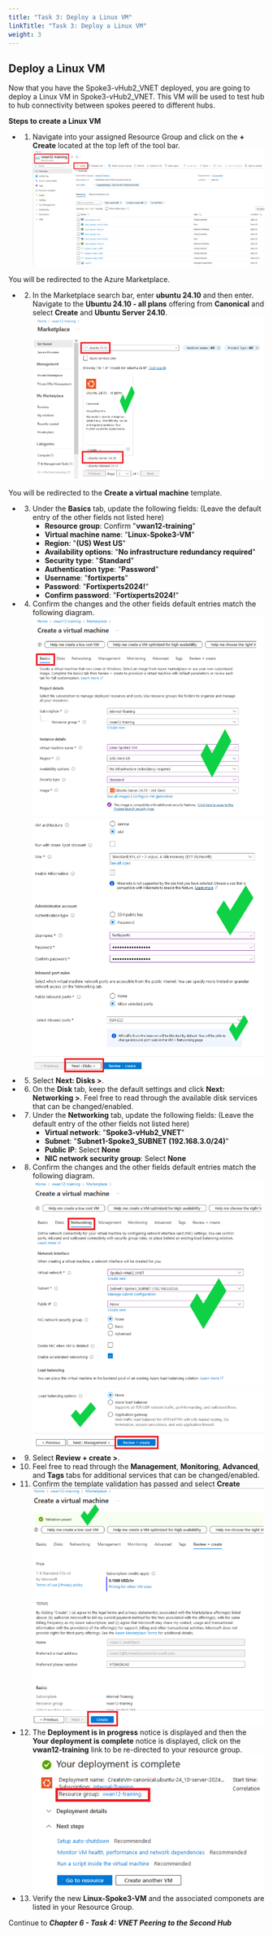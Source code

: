 ```yaml
---
title: "Task 3: Deploy a Linux VM"
linkTitle: "Task 3: Deploy a Linux VM"
weight: 3
---
```


## Deploy a Linux VM

Now that you have the Spoke3-vHub2_VNET deployed, you are going to deploy a Linux VM in Spoke3-vHub2_VNET.  This VM will be used to test hub to hub connectivity between spokes peered to different hubs.

**Steps to create a Linux VM**
- 1. Navigate into your assigned Resource Group and click on the **+ Create** located at the top left of the tool bar.
![](../images/6_3-deploy-vm-1.PNG)  

You will be redirected to the Azure Marketplace.

- 2. In the Marketplace search bar, enter **ubuntu 24.10** and then enter.  Navigate to the **Ubuntu 24.10 - all plans** offering from **Canonical** and select **Create** and **Ubuntu Server 24.10**.
![](../images/6_3-deploy-vm-2.PNG)


You will be redirected to the **Create a virtual machine** template.

- 3. Under the **Basics** tab, update the following fields:
(Leave the default entry of the other fields not listed here)
        - **Resource group**:  Confirm "**vwan12-training**"
        - **Virtual machine name**:  "**Linux-Spoke3-VM**"
        - **Region**: "**(US) West US**"
        - **Availability options**:  "**No infrastructure redundancy required**"
        - **Security type**:  "**Standard**"
        - **Authentication type**:  "**Password**"
        - **Username**:  "**fortixperts**"
        - **Password**:  "**Fortixperts2024!**"
        - **Confirm password**:  "**Fortixperts2024!**"

- 4. Confirm the changes and the other fields default entries match the following diagram.
![](../images/6_3-deploy-vm-3.PNG)
![](../images/6_3-deploy-vm-4.PNG)
![](../images/6_3-deploy-vm-5.PNG)

- 5. Select **Next: Disks >**.

- 6. On the **Disk** tab, keep the default settings and click **Next: Networking >**.
Feel free to read through the available disk services that can be changed/enabled.

- 7. Under the **Networking** tab, update the following fields: (Leave the default entry of the other fields not listed here)
        - **Virtual network**:  "**Spoke3-vHub2_VNET**"
        - **Subnet**:  "**Subnet1-Spoke3_SUBNET (192.168.3.0/24)**"
        - **Public IP**:  Select **None**
        - **NIC network security group**:  Select **None**

- 8. Confirm the changes and the other fields default entries match the following diagram.
![](../images/6_3-deploy-vm-6.PNG)
![](../images/6_3-deploy-vm-7.PNG)

- 9. Select **Review + create >**.

- 10. Feel free to read through the **Management**, **Monitoring**, **Advanced**, and **Tags** tabs for additional services that can be changed/enabled.

- 11. Confirm the template validation has passed and select **Create**
![](../images/6_3-deploy-vm-8.PNG)

- 12. The **Deployment is in progress** notice is displayed and then the **Your deployment is complete** notice is displayed, click on the **vwan12-training** link to be re-directed to your resource group.
![](../images/6_3-deploy-vm-9.PNG)

- 13. Verify the new **Linux-Spoke3-VM** and the associated componets are listed in your Resource Group.


Continue to ***Chapter 6 - Task 4: VNET Peering to the Second Hub***
